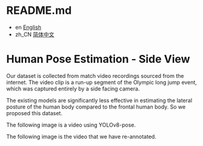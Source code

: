 # README.md
- en [English](README.md)
- zh_CN [简体中文](readme/README.zh_CN.md)


# Human Pose Estimation - Side View

Our dataset is collected from match video recordings sourced from the internet. The video clip is a run-up segment of the Olympic long jump event, which was captured entirely by a side facing camera.

The existing models are significantly less effective in estimating the lateral posture of the human body compared to the frontal human body. So we proposed this dataset.

The following image is a video using YOLOv8-pose.


The following image is the video that we have re-annotated.





























